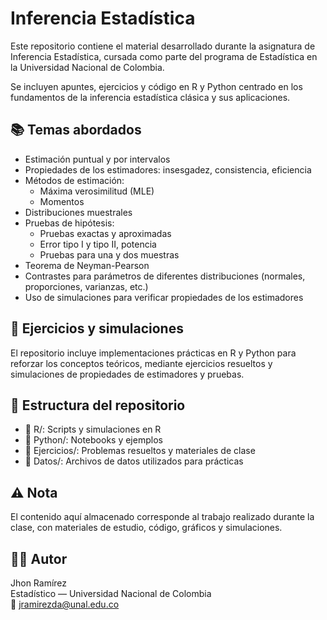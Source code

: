 # Inferencia Estadística

Este repositorio contiene el material desarrollado durante la asignatura de Inferencia Estadística, cursada como parte del programa de Estadística en la Universidad Nacional de Colombia.

Se incluyen apuntes, ejercicios y código en R y Python centrado en los fundamentos de la inferencia estadística clásica y sus aplicaciones.

## 📚 Temas abordados

- Estimación puntual y por intervalos
- Propiedades de los estimadores: insesgadez, consistencia, eficiencia
- Métodos de estimación:
  - Máxima verosimilitud (MLE)
  - Momentos
- Distribuciones muestrales
- Pruebas de hipótesis:
  - Pruebas exactas y aproximadas
  - Error tipo I y tipo II, potencia
  - Pruebas para una y dos muestras
- Teorema de Neyman-Pearson
- Contrastes para parámetros de diferentes distribuciones (normales, proporciones, varianzas, etc.)
- Uso de simulaciones para verificar propiedades de los estimadores

## 🧪 Ejercicios y simulaciones

El repositorio incluye implementaciones prácticas en R y Python para reforzar los conceptos teóricos, mediante ejercicios resueltos y simulaciones de propiedades de estimadores y pruebas.

## 📂 Estructura del repositorio

- 📁 R/: Scripts y simulaciones en R  
- 📁 Python/: Notebooks y ejemplos  
- 📁 Ejercicios/: Problemas resueltos y materiales de clase  
- 📁 Datos/: Archivos de datos utilizados para prácticas

## ⚠️ Nota

El contenido aquí almacenado corresponde al trabajo realizado durante la clase, con materiales de estudio, código, gráficos y simulaciones.

## 👨‍💻 Autor

Jhon Ramírez  
Estadístico — Universidad Nacional de Colombia  
📧 jramirezda@unal.edu.co
